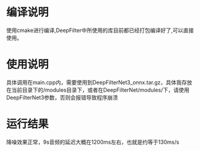 # 编译说明

使用cmake进行编译,DeepFilter中所使用的库目前都已经打包编译好了,可以直接使用。

# 使用说明

具体调用在main.cpp内，需要使用到DeepFilterNet3_onnx.tar.gz，具体我存放在当前目录下的/modules目录下，或者在DeepFilterNet/modules/下，请使用DeepFilterNet3参数，否则会报错导致程序崩溃


# 运行结果
降噪效果正常，9s音频的延迟大概在1200ms左右，也就是约等于130ms/s

